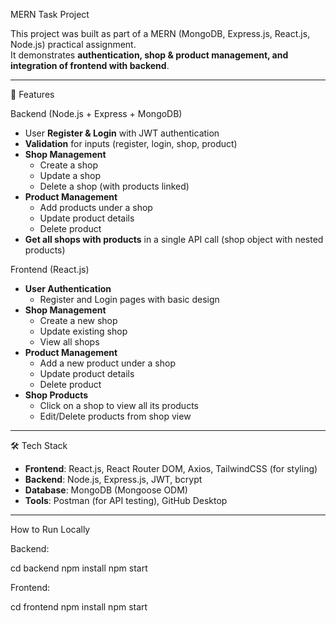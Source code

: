 MERN Task Project

This project was built as part of a MERN (MongoDB, Express.js, React.js, Node.js) practical assignment.  
It demonstrates **authentication, shop & product management, and integration of frontend with backend**.  

---

🚀 Features

 Backend (Node.js + Express + MongoDB)
- User **Register & Login** with JWT authentication
- **Validation** for inputs (register, login, shop, product)
- **Shop Management**
  - Create a shop
  - Update a shop
  - Delete a shop (with products linked)
- **Product Management**
  - Add products under a shop
  - Update product details
  - Delete product
- **Get all shops with products** in a single API call (shop object with nested products)

Frontend (React.js)
- **User Authentication**
  - Register and Login pages with basic design
- **Shop Management**
  - Create a new shop
  - Update existing shop
  - View all shops
- **Product Management**
  - Add a new product under a shop
  - Update product details
  - Delete product
- **Shop Products**
  - Click on a shop to view all its products
  - Edit/Delete products from shop view

---

🛠️ Tech Stack
- **Frontend**: React.js, React Router DOM, Axios, TailwindCSS (for styling)
- **Backend**: Node.js, Express.js, JWT, bcrypt
- **Database**: MongoDB (Mongoose ODM)
- **Tools**: Postman (for API testing), GitHub Desktop

---
 How to Run Locally

Backend:

cd backend
npm install
npm start

Frontend:

cd frontend
npm install
npm start